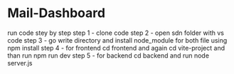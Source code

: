 # Mail-Dashboard

run code stey by step
step 1 - clone code
step 2 - open sdn folder with vs code
step 3 - go write directory and install node_module for both file using npm install
step 4 - for frontend cd frontend and again cd vite-project and than run npm run dev
step 5 - for backend cd backend and run node server.js
